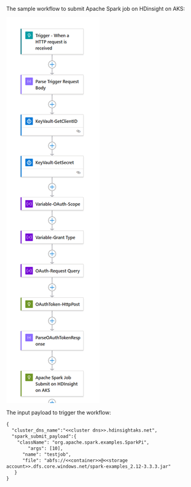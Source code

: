 The sample workflow to submit Apache Spark job on HDinsight on AKS:

<img src="workflow.png">

The input payload to trigger the workflow:

```
{
  "cluster_dns_name":"<<cluster dns>>.hdinsightaks.net",
  "spark_submit_payload":{
	"className": "org.apache.spark.examples.SparkPi",
        "args": [10],
	  "name": "testjob",
	  "file": "abfs://<<container>>@<<storage account>>.dfs.core.windows.net/spark-examples_2.12-3.3.3.jar"
   }
}
```
